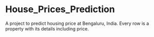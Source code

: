 # House_Prices_Prediction

A project to predict housing price at Bengaluru, India. 
Every row is a property with its details including price. 
